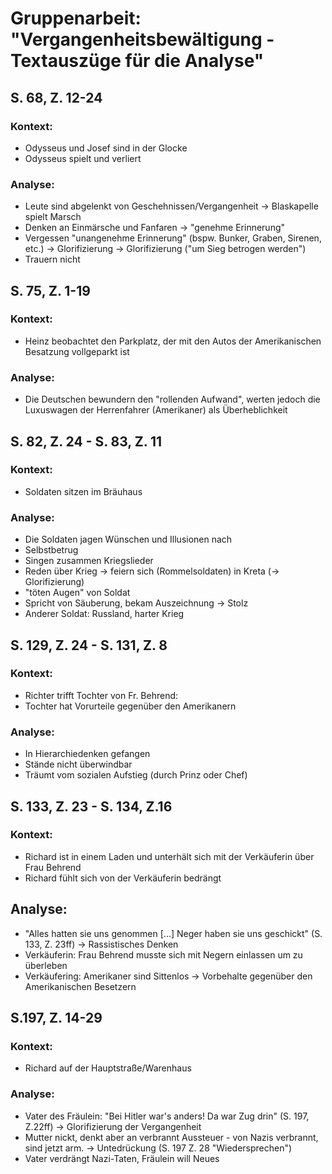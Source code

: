 # Gruppenarbeit: "Vergangenheitsbewältigung - Textauszüge für die Analyse"


## S. 68, Z. 12-24

### Kontext:
* Odysseus und Josef sind in der Glocke
* Odysseus spielt und verliert

### Analyse:
* Leute sind abgelenkt von Geschehnissen/Vergangenheit → Blaskapelle spielt Marsch
* Denken an Einmärsche und Fanfaren → "genehme Erinnerung"
* Vergessen "unangenehme Erinnerung" (bspw. Bunker, Graben, Sirenen, etc.) → Glorifizierung → Glorifizierung ("um Sieg betrogen werden")
* Trauern nicht


## S. 75, Z. 1-19

### Kontext:
* Heinz beobachtet den Parkplatz, der mit den Autos der Amerikanischen Besatzung vollgeparkt ist

### Analyse:
* Die Deutschen bewundern den "rollenden Aufwand", werten jedoch die Luxuswagen der Herrenfahrer (Amerikaner) als Überheblichkeit


## S. 82, Z. 24 - S. 83, Z. 11

### Kontext:
* Soldaten sitzen im Bräuhaus

### Analyse:
* Die Soldaten jagen Wünschen und Illusionen nach
* Selbstbetrug
* Singen zusammen Kriegslieder
* Reden über Krieg → feiern sich (Rommelsoldaten) in Kreta (→ Glorifizierung)
* "töten Augen" von Soldat
* Spricht von Säuberung, bekam Auszeichnung → Stolz
* Anderer Soldat: Russland, harter Krieg


## S. 129, Z. 24 - S. 131, Z. 8

### Kontext:
* Richter trifft Tochter von Fr. Behrend:
* Tochter hat Vorurteile gegenüber den Amerikanern

### Analyse:
* In Hierarchiedenken gefangen
* Stände nicht überwindbar
* Träumt vom sozialen Aufstieg (durch Prinz oder Chef)


## S. 133, Z. 23 - S. 134, Z.16

### Kontext:
* Richard ist in einem Laden und unterhält sich mit der Verkäuferin über Frau Behrend
* Richard fühlt sich von der Verkäuferin bedrängt

## Analyse:
* "Alles hatten sie uns genommen [...] Neger haben sie uns geschickt" (S. 133, Z. 23ff) → Rassistisches Denken
* Verkäuferin: Frau Behrend musste sich mit Negern einlassen um zu überleben
* Verkäufering: Amerikaner sind Sittenlos → Vorbehalte gegenüber den Amerikanischen Besetzern


## S.197, Z. 14-29

### Kontext:
* Richard auf der Hauptstraße/Warenhaus

### Analyse:
* Vater des Fräulein: "Bei Hitler war's anders! Da war Zug drin" (S. 197, Z.22ff) → Glorifizierung der Vergangenheit
* Mutter nickt, denkt aber an verbrannt Aussteuer - von Nazis verbrannt, sind jetzt arm. → Untedrückung (S. 197 Z. 28 "Wiedersprechen")
* Vater verdrängt Nazi-Taten, Fräulein will Neues


